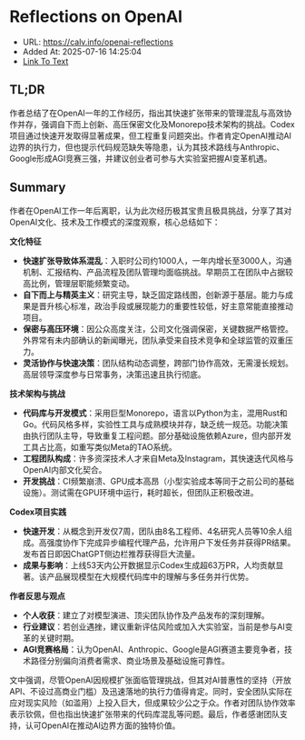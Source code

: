 # Reflections on OpenAI
- URL: https://calv.info/openai-reflections
- Added At: 2025-07-16 14:25:04
- [Link To Text](2025-07-16-reflections-on-openai_raw.md)

## TL;DR


作者总结了在OpenAI一年的工作经历，指出其快速扩张带来的管理混乱与高效协作并存，强调自下而上创新、高压保密文化及Monorepo技术架构的挑战。Codex项目通过快速开发取得显著成果，但工程重复问题突出。作者肯定OpenAI推动AI边界的执行力，但也提示代码规范缺失等隐患，认为其技术路线与Anthropic、Google形成AGI竞赛三强，并建议创业者可参与大实验室把握AI变革机遇。

## Summary


作者在OpenAI工作一年后离职，认为此次经历极其宝贵且极具挑战，分享了其对OpenAI文化、技术及工作模式的深度观察，核心总结如下：

**文化特征**  
- **快速扩张导致体系混乱**：入职时公司约1000人，一年内增长至3000人，沟通机制、汇报结构、产品流程及团队管理均面临挑战。早期员工在团队中占据较高比例，管理层职能频繁变动。  
- **自下而上与精英主义**：研究主导，缺乏固定路线图，创新源于基层。能力与成果是晋升核心标准，政治手段或展现能力的重要性较低，好主意常能直接推动项目。  
- **保密与高压环境**：因公众高度关注，公司文化强调保密，关键数据严格管控。外界常有未内部确认的新闻曝光，团队承受来自技术竞争和全球监管的双重压力。  
- **灵活协作与快速决策**：团队结构动态调整，跨部门协作高效，无需漫长规划。高层领导深度参与日常事务，决策迅速且执行彻底。

**技术架构与挑战**  
- **代码库与开发模式**：采用巨型Monorepo，语言以Python为主，混用Rust和Go。代码风格多样，实验性工具与成熟模块并存，缺乏统一规范。功能决策由执行团队主导，导致重复工程问题。部分基础设施依赖Azure，但内部开发工具占比高，如重写类似Meta的TAO系统。  
- **工程团队构成**：许多资深技术人才来自Meta及Instagram，其快速迭代风格与OpenAI内部文化契合。  
- **开发挑战**：CI频繁崩溃、GPU成本高昂（小型实验成本等同于之前公司的基础设施）。测试需在GPU环境中运行，耗时超长，但团队正积极改进。

**Codex项目实践**  
- **快速开发**：从概念到开发仅7周，团队由8名工程师、4名研究人员等10余人组成。高强度协作下完成异步编程代理产品，允许用户下发任务并获得PR结果。发布首日即因ChatGPT侧边栏推荐获得巨大流量。  
- **成果与影响**：上线53天内公开数据显示Codex生成超63万PR，人均贡献显著。该产品展现模型在大规模代码库中的理解与多任务并行优势。

**作者反思与观点**  
- **个人收获**：建立了对模型演进、顶尖团队协作及产品发布的深刻理解。  
- **行业建议**：若创业遇挫，建议重新评估风险或加入大实验室，当前是参与AI变革的关键时期。  
- **AGI竞赛格局**：认为OpenAI、Anthropic、Google是AGI赛道主要竞争者，技术路径分别偏向消费者需求、商业场景及基础设施可靠性。  

文中强调，尽管OpenAI因规模扩张面临管理挑战，但其对AI普惠性的坚持（开放API、不设过高商业门槛）及迅速落地的执行力值得肯定。同时，安全团队实际在应对现实风险（如滥用）上投入巨大，但成果较少公之于众。作者对团队协作效率表示钦佩，但也指出快速扩张带来的代码库混乱等问题。最后，作者感谢团队支持，认可OpenAI在推动AI边界方面的独特价值。
